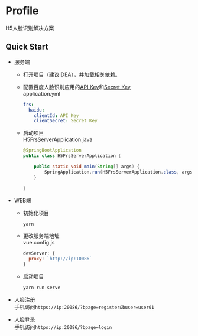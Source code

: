 # Profile

H5人脸识别解决方案

## Quick Start

* 服务端  
  * 打开项目（建议IDEA），并加载相关依赖。
  * 配置百度人脸识别应用的[API Key](https://ai.baidu.com/ai-doc/REFERENCE/Ck3dwjgn3)和[Secret Key](https://ai.baidu.com/ai-doc/REFERENCE/Ck3dwjgn3)  
    application.yml

    ```yml
    frs:
      baidu:
        clientId: API Key
        clientSecret: Secret Key
    ```

  * 启动项目  
    H5FrsServerApplication.java

    ```java
    @SpringBootApplication
    public class H5FrsServerApplication {

        public static void main(String[] args) {
            SpringApplication.run(H5FrsServerApplication.class, args);
        }

    }
    ```

* WEB端
  * 初始化项目  

    ```bash
    yarn
    ```

  * 更改服务端地址  
    vue.config.js

    ```JavaScript
    devServer: {
      proxy: `http://ip:10086`
    }
    ```

  * 启动项目

    ```bash
    yarn run serve
    ```

* 人脸注册  
  手机访问`https://ip:20086/?bpage=register&buser=user01`  

* 人脸登录  
  手机访问`https://ip:20086/?bpage=login`  
